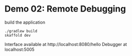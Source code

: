 # Demo 02: Remote Debugging

build the application

    ./gradlew build
    skaffold dev

Interface available at http://localhost:8080/hello
Debugger at localhost:5005
